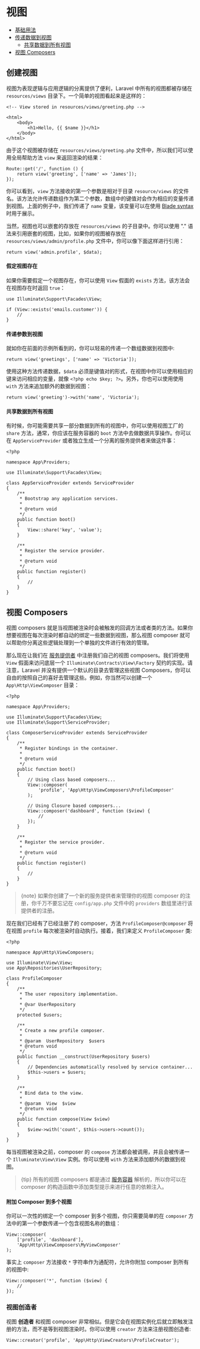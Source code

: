 # 视图

- [基础用法](#creating-views)
- [传递数据到视图](#passing-data-to-views)
    - [共享数据到所有视图](#sharing-data-with-all-views)
- [视图 Composers](#view-composers)

<a name="creating-views"></a>
## 创建视图

视图为表现逻辑与应用逻辑的分离提供了便利，Laravel 中所有的视图都被存储在 `resources/views` 目录下。一个简单的视图看起来是这样的：

    <!-- View stored in resources/views/greeting.php -->

    <html>
        <body>
            <h1>Hello, {{ $name }}</h1>
        </body>
    </html>

由于这个视图被存储在 `resources/views/greeting.php` 文件中，所以我们可以使用全局帮助方法 `view` 来返回渲染的结果：

    Route::get('/', function () {
        return view('greeting', ['name' => 'James']);
    });

你可以看到，`view` 方法接收的第一个参数是相对于目录 `resource/views` 的文件名。该方法允许传递数组作为第二个参数，数组中的键值对会作为相应的变量传递到视图。上面的例子中，我们传递了 `name` 变量，该变量可以在使用 [Blade syntax](/{{language}}/{{version}}/blade) 时用于展示。

当然，视图也可以嵌套的存放在 `resources/views` 的子目录中。你可以使用 "." 语法来引用嵌套的视图，比如，如果你的视图被存放在 `resources/views/admin/profile.php` 文件中，你可以像下面这样进行引用：

    return view('admin.profile', $data);

#### 假定视图存在

如果你需要假定一个视图存在，你可以使用 `View` 假面的 `exists` 方法，该方法会在视图存在时返回 `true`：

    use Illuminate\Support\Facades\View;

    if (View::exists('emails.customer')) {
        //
    }

<a name="passing-data-to-views"></a>
#### 传递参数到视图

就如你在前面的示例所看到的，你可以轻易的传递一个数组数据到视图中:

    return view('greetings', ['name' => 'Victoria']);

使用这种方法传递数据，`$data` 必须是键值对的形式，在视图中你可以使用相应的键来访问相应的变量，就像 `<?php echo $key; ?>`。另外，你也可以使用使用 `with` 方法来追加额外的数据到视图：

    return view('greeting')->with('name', 'Victoria');

<a name="sharing-data-with-all-views"></a>
#### 共享数据到所有视图

有时候，你可能需要共享一部分数据到所有的视图中，你可以使用视图工厂的 `share` 方法，通常，你应该在服务容器的 `boot` 方法中去做数据共享操作。你可以在 `AppServiceProvider` 或者独立生成一个分离的服务提供者来做这件事：

    <?php

    namespace App\Providers;

    use Illuminate\Support\Facades\View;

    class AppServiceProvider extends ServiceProvider
    {
        /**
         * Bootstrap any application services.
         *
         * @return void
         */
        public function boot()
        {
            View::share('key', 'value');
        }

        /**
         * Register the service provider.
         *
         * @return void
         */
        public function register()
        {
            //
        }
    }

<a name="view-composers"></a>
## 视图 Composers

视图 composers 就是当视图被渲染时会被触发的回调方法或者类的方法。如果你想要视图在每次渲染时都自动的绑定一些数据到视图，那么视图 composer 就可以帮助你分离这些逻辑处理到一个单独的文件进行有效的管理。

那么现在让我们在 [服务提供者](/{{language}}/{{version}}/providers) 中注册我们自己的视图 composers。我们将使用 `View` 假面来访问底层一个 `Illuminate\Contracts\View\Factory` 契约的实现。请注意，Laravel 并没有提供一个默认的目录去管理这些视图 Composers，你可以自由的按照自己的喜好去管理这些。例如，你当然可以创建一个 `App\Http\ViewComposer` 目录：

    <?php

    namespace App\Providers;

    use Illuminate\Support\Facades\View;
    use Illuminate\Support\ServiceProvider;

    class ComposerServiceProvider extends ServiceProvider
    {
        /**
         * Register bindings in the container.
         *
         * @return void
         */
        public function boot()
        {
            // Using class based composers...
            View::composer(
                'profile', 'App\Http\ViewComposers\ProfileComposer'
            );

            // Using Closure based composers...
            View::composer('dashboard', function ($view) {
                //
            });
        }

        /**
         * Register the service provider.
         *
         * @return void
         */
        public function register()
        {
            //
        }
    }

> {note} 如果你创建了一个新的服务提供者来管理你的视图 composer 的注册，你千万不要忘记在 `config/app.php` 文件中的 `providers` 数组里进行该提供者的注册。

现在我们已经有了已经注册了的 composer，方法 `ProfileComposer@composer` 将在视图 `profile` 每次被渲染时自动执行。接着，我们来定义 `ProfileComposer` 类:

    <?php

    namespace App\Http\ViewComposers;

    use Illuminate\View\View;
    use App\Repositories\UserRepository;

    class ProfileComposer
    {
        /**
         * The user repository implementation.
         *
         * @var UserRepository
         */
        protected $users;

        /**
         * Create a new profile composer.
         *
         * @param  UserRepository  $users
         * @return void
         */
        public function __construct(UserRepository $users)
        {
            // Dependencies automatically resolved by service container...
            $this->users = $users;
        }

        /**
         * Bind data to the view.
         *
         * @param  View  $view
         * @return void
         */
        public function compose(View $view)
        {
            $view->with('count', $this->users->count());
        }
    }

每当视图被渲染之前，composer 的 `compose` 方法都会被调用，并且会被传递一个 `Illuminate\View\View` 实例。你可以使用 `with` 方法来添加额外的数据到视图。

> {tip} 所有的视图 composers 都是通过 [服务容器](/{{language}}/{{version}}/container) 解析的，所以你可以在 composer 的构造函数中添加类型提示来进行任意的依赖注入。

#### 附加 Composer 到多个视图

你可以一次性的绑定一个 composer 到多个视图，你只需要简单的在 `composer` 方法中的第一个参数传递一个包含视图名称的数组：

    View::composer(
        ['profile', 'dashboard'],
        'App\Http\ViewComposers\MyViewComposer'
    );

事实上 `composer` 方法接收 `*` 字符串作为通配符，允许你附加 composer 到所有的视图中:

    View::composer('*', function ($view) {
        //
    });

### 视图创造者

视图 **创造者** 和视图 composer 非常相似。但是它会在视图实例化后就立即触发注册的方法，而不是等到视图渲染时。你可以使用 `creator` 方法来注册视图创造者:

    View::creator('profile', 'App\Http\ViewCreators\ProfileCreator');
